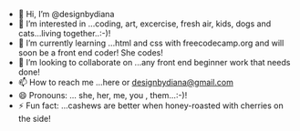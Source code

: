 - 👋 Hi, I’m @designbydiana
- 👀 I’m interested in ...coding, art, excercise, fresh air, kids, dogs and cats...living together..:-)! 
- 🌱 I’m currently learning ...html and css with freecodecamp.org and will soon be a front end coder! She codes!
- 💞️ I’m looking to collaborate on ...any front end beginner work that needs done!
- 📫 How to reach me ...here or designbydiana@gmail.com
- 😄 Pronouns: ... she, her, me, you , them...:-)!
- ⚡ Fun fact: ...cashews are better when honey-roasted with cherries on the side!

<!---
designbydiana/designbydiana is a ✨ special ✨ repository because its `README.md` (this file) appears on your GitHub profile.
You can click the Preview link to take a look at your changes.
--->
